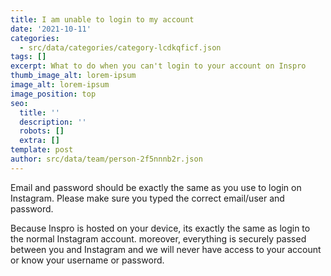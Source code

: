 ```yaml
---
title: I am unable to login to my account
date: '2021-10-11'
categories:
  - src/data/categories/category-lcdkqficf.json
tags: []
excerpt: What to do when you can't login to your account on Inspro
thumb_image_alt: lorem-ipsum
image_alt: lorem-ipsum
image_position: top
seo:
  title: ''
  description: ''
  robots: []
  extra: []
template: post
author: src/data/team/person-2f5nnnb2r.json
---
```

Email and password should be exactly the same as you use to login on Instagram. Please make sure you typed the correct email/user and password.
      
Because Inspro is hosted on your device, its exactly the same as login to the normal Instagram account. moreover, everything is securely passed between you and Instagram and we will never have access to your account or know your username or password.

